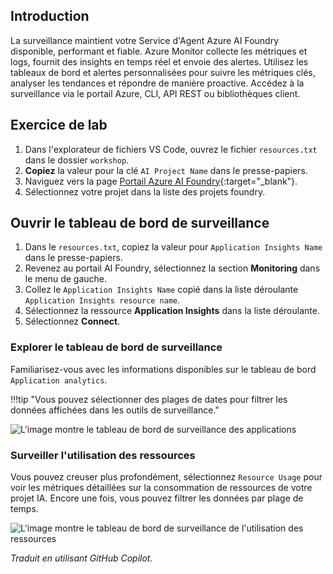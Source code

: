 ## Introduction

La surveillance maintient votre Service d'Agent Azure AI Foundry disponible, performant et fiable. Azure Monitor collecte les métriques et logs, fournit des insights en temps réel et envoie des alertes. Utilisez les tableaux de bord et alertes personnalisées pour suivre les métriques clés, analyser les tendances et répondre de manière proactive. Accédez à la surveillance via le portail Azure, CLI, API REST ou bibliothèques client.

## Exercice de lab

1. Dans l'explorateur de fichiers VS Code, ouvrez le fichier `resources.txt` dans le dossier `workshop`.
1. **Copiez** la valeur pour la clé `AI Project Name` dans le presse-papiers.
1. Naviguez vers la page [Portail Azure AI Foundry](https://ai.azure.com){:target="_blank"}.
1. Sélectionnez votre projet dans la liste des projets foundry.

## Ouvrir le tableau de bord de surveillance

1. Dans le `resources.txt`, copiez la valeur pour `Application Insights Name` dans le presse-papiers.
1. Revenez au portail AI Foundry, sélectionnez la section **Monitoring** dans le menu de gauche.
1. Collez le `Application Insights Name` copié dans la liste déroulante `Application Insights resource name`.
1. Sélectionnez la ressource **Application Insights** dans la liste déroulante.
1. Sélectionnez **Connect**.

### Explorer le tableau de bord de surveillance

Familiarisez-vous avec les informations disponibles sur le tableau de bord `Application analytics`.

!!!tip "Vous pouvez sélectionner des plages de dates pour filtrer les données affichées dans les outils de surveillance."

![L'image montre le tableau de bord de surveillance des applications](../media/monitor_usage.png)

### Surveiller l'utilisation des ressources

Vous pouvez creuser plus profondément, sélectionnez `Resource Usage` pour voir les métriques détaillées sur la consommation de ressources de votre projet IA. Encore une fois, vous pouvez filtrer les données par plage de temps.

![L'image montre le tableau de bord de surveillance de l'utilisation des ressources](../media/monitor_resource_usage.png)

*Traduit en utilisant GitHub Copilot.*
